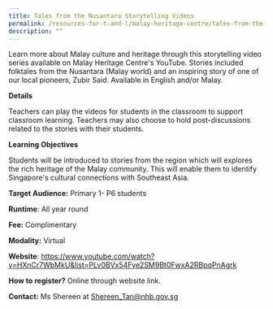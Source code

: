 ```yaml
---
title: Tales from the Nusantara Storytelling Videos
permalink: /resources-for-t-and-l/malay-heritage-centre/tales-from-the-nusantara-storytelling-videos/
description: ""
---
```

Learn more about Malay culture and heritage through this storytelling video series available on Malay Heritage Centre's YouTube. Stories included folktales from the Nusantara (Malay world) and an inspiring story of one of our local pioneers, Zubir Said. Available in English and/or Malay.

**Details**

Teachers can play the videos for students in the classroom to support classroom learning. Teachers may also choose to hold post-discussions related to the stories with their students.

**Learning Objectives**

Students will be introduced to stories from the region which will explores the rich heritage of the Malay community. This will enable them to identify Singapore's cultural connections with Southeast Asia.

**Target Audience:** Primary 1- P6 students

**Runtime**: All year round

**Fee:** Complimentary

**Modality:** Virtual

**Website**: https://www.youtube.com/watch?v=HXnCr7WbMkU&list=PLv0BVx54Fye2SM9Bt0FwxA2RBpqPnAgrk

**How to register?** Online through website link.

**Contact:** Ms Shereen at Shereen_Tan@nhb.gov.sg